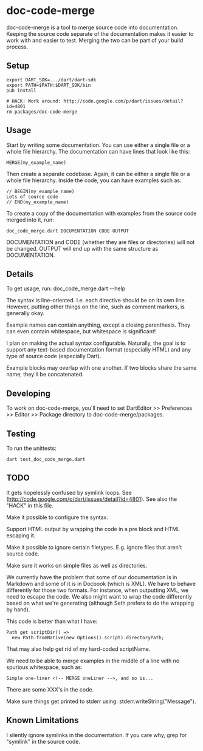 doc-code-merge
==============

doc-code-merge is a tool to merge source code into documentation. Keeping the
source code separate of the documentation makes it easier to work with and
easier to test. Merging the two can be part of your build process.

Setup
-----

	export DART_SDK=.../dart/dart-sdk
	export PATH=$PATH:$DART_SDK/bin
	pub install

	# HACK: Work around: http://code.google.com/p/dart/issues/detail?id=4801
	rm packages/doc-code-merge

Usage
-----

Start by writing some documentation. You can use either a single file or a
whole file hierarchy. The documentation can have lines that look like this:

	MERGE(my_example_name)

Then create a separate codebase. Again, it can be either a single file or a
whole file hierarchy. Inside the code, you can have examples such as:

	// BEGIN(my_example_name)
	Lots of source code
	// END(my_example_name)

To create a copy of the documentation with examples from the source code
merged into it, run:

	doc_code_merge.dart DOCUMENTATION CODE OUTPUT

DOCUMENTATION and CODE (whether they are files or directories) will not be
changed. OUTPUT will end up with the same structure as DOCUMENTATION.

Details
-------

To get usage, run: doc_code_merge.dart --help

The syntax is line-oriented. I.e. each directive should be on its own line.
However, putting other things on the line, such as comment markers, is
generally okay.

Example names can contain anything, except a closing parenthesis. They can
even contain whitespace, but whitespace is significant!

I plan on making the actual syntax configurable. Naturally, the goal is to
support any text-based documentation format (especially HTML) and any type of
source code (especially Dart).

Example blocks may overlap with one another. If two blocks share the same
name, they'll be concatenated.

Developing
----------

To work on doc-code-merge, you'll need to set DartEditor >> Preferences >>
Editor >> Package directory to doc-code-merge/packages.

Testing
-------

To run the unittests:

	dart test_doc_code_merge.dart

TODO
----

It gets hopelessly confused by symlink loops. See
(http://code.google.com/p/dart/issues/detail?id=4801). See also the "HACK" in
this file.

Make it possible to configure the syntax.

Support HTML output by wrapping the code in a pre block and HTML escaping it.

Make it possible to ignore certain filetypes. E.g. ignore files that aren't
source code.

Make sure it works on simple files as well as directories.

We currently have the problem that some of our documentation is in Markdown
and some of it is in Docbook (which is XML). We have to behave differently for
those two formats. For instance, when outputting XML, we need to escape the
code. We also might want to wrap the code differently based on what we're
generating (although Seth prefers to do the wrapping by hand).

This code is better than what I have:

	Path get scriptDir() =>
      new Path.fromNative(new Options().script).directoryPath;

That may also help get rid of my hard-coded scriptName.

We need to be able to merge examples in the middle of a line with no spurious
whitespace, such as:

	Simple one-liner <!-- MERGE oneLiner -->, and so is...

There are some XXX's in the code.

Make sure things get printed to stderr using:
stderr.writeString("Message").

Known Limitations
-----------------

I silently ignore symlinks in the documentation. If you care why, grep for
"symlink" in the source code.